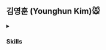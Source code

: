 ## 김영훈 (Younghun Kim)🐭





<details>
<summary><h3>Skills</h3></summary>
<div markdown="1">

<b>[Programming] </b>

<img src="https://img.shields.io/badge/Python-3776AB?style=for-the-badge&logo=Python&logoColor=white">

<b>[IDE/Environment]</b>


</div>
</details>



<!--
기술 스택 뱃지 : https://simpleicons.org/
                <img src="https://img.shields.io/badge/파이썬-색상코?style=for-the-badge&logo=아이콘&logoColor=white">
-->

